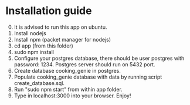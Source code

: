 # Installation guide
0. It is advised to run this app on ubuntu.
1. Install nodejs
2. Install npm (packet manager for nodejs)
3. cd app (from this folder)
4. sudo npm install
5. Configure your postgres database, there should be user postgres with password: 1234.
Postgres server should run on 5432 port.
6. Create database cooking_genie in postgres.
7. Populate cooking_genie database with data by running script create_database.sql.
8. Run "sudo npm start" from within app folder.
9. Type in localhost:3000 into your browser. Enjoy!
